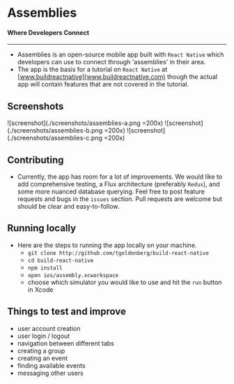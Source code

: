 # Assemblies

#### Where Developers Connect

---

- Assemblies is an open-source mobile app built with `React Native` which developers can use to connect through 'assemblies' in their area.
- The app is the basis for a tutorial on `React Native` at [www.buildreactnative](www.buildreactnative.com) though the actual app will contain features that are not covered in the tutorial.

## Screenshots

![screenshot](./screenshots/assemblies-a.png =200x)
![screenshot](./screenshots/assemblies-b.png =200x)
![screenshot](./screenshots/assemblies-c.png =200x)

## Contributing

- Currently, the app has room for a lot of improvements. We would like to add comprehensive testing, a Flux architecture (preferably `Redux`), and some more nuanced database querying. Feel free to post feature requests and bugs in the `issues` section. Pull requests are welcome but should be clear and easy-to-follow.

## Running locally

- Here are the steps to running the app locally on your machine.
  - `git clone http://github.com/tgoldenberg/build-react-native`
  - `cd build-react-native`
  - `npm install`
  - `open ios/assembly.xcworkspace`
  - choose which simulator you would like to use and hit the `run` button in Xcode

## Things to test and improve
  - user account creation
  - user login / logout
  - navigation between different tabs
  - creating a group
  - creating an event
  - finding available events
  - messaging other users
